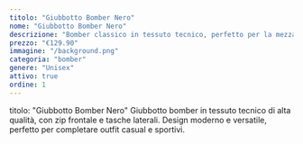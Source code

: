 ```yaml
---
titolo: "Giubbotto Bomber Nero"
nome: "Giubbotto Bomber Nero"
descrizione: "Bomber classico in tessuto tecnico, perfetto per la mezza stagione"
prezzo: "€129.90"
immagine: "/background.png"
categoria: "bomber"
genere: "Unisex"
attivo: true
ordine: 1
---
```


titolo: "Giubbotto Bomber Nero"
Giubbotto bomber in tessuto tecnico di alta qualità, con zip frontale e tasche laterali. Design moderno e versatile, perfetto per completare outfit casual e sportivi.


